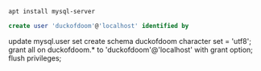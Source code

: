 ```bash
apt install mysql-server
```

```sql
create user 'duckofdoom'@'localhost' identified by 
```

update mysql.user set 
create schema duckofdoom character set = 'utf8';
grant all on duckofdoom.* to 'duckofdoom'@'localhost' with grant option;
flush privileges;
<!--stackedit_data:
eyJoaXN0b3J5IjpbLTExMzQ1ODQxMjIsMTQ0MjUxNTcyOV19
-->